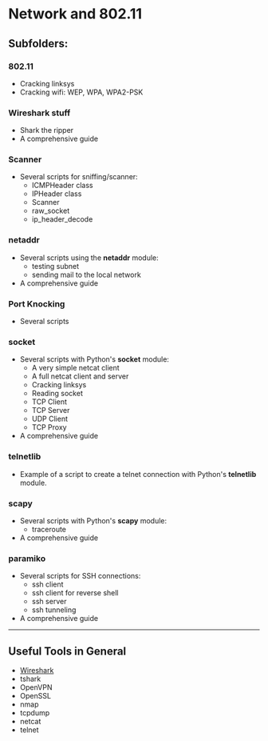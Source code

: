 # Network and 802.11

## Subfolders:

### 802.11

- Cracking linksys
- Cracking wifi: WEP, WPA, WPA2-PSK


### Wireshark stuff

- Shark the ripper
- A comprehensive guide

### Scanner

- Several scripts for sniffing/scanner:
    * ICMPHeader class
    * IPHeader class
    * Scanner
    * raw_socket
    * ip_header_decode

### netaddr

- Several scripts using the **netaddr** module:
    * testing subnet
    * sending mail to the local network
- A comprehensive guide

### Port Knocking

- Several scripts

### socket

- Several scripts with Python's **socket** module:
    * A very simple netcat client
    * A full netcat client and server
    * Cracking linksys
    * Reading socket
    * TCP Client
    * TCP Server
    * UDP Client
    * TCP Proxy
- A comprehensive guide


### telnetlib

- Example of a script to create a telnet connection with Python's **telnetlib** module.



### scapy

- Several scripts with Python's **scapy** module:
    * traceroute
- A comprehensive guide


### paramiko

- Several scripts for SSH connections:
    * ssh client
    * ssh client for reverse shell
    * ssh server
    * ssh tunneling
- A comprehensive guide


---

## Useful Tools in General

- [Wireshark](http://bt3gl.github.io/wiresharking-for-fun-or-profit.html)
- tshark
- OpenVPN
- OpenSSL
- nmap
- tcpdump
- netcat
- telnet
